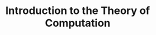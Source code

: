 ---
title: "Introduction to the Theory of Computation"
showDate: false
draft: false
tags: ["classic","poem"]
link: "https://www.amazon.com/Introduction-Theory-Computation-Michael-Sipser/dp/113318779X/ref=sr_1_1?s=books&ie=UTF8&qid=1536353728&sr=1-1&keywords=introduction+to+the+theory+of+computation+3rd+edition"
target: "_blank"
read: "R"
---